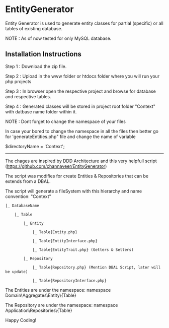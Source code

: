# EntityGenerator
Entity Generator is used to generate entity classes for partial (specific) or all tables of existing database.

NOTE : As of now tested for only MySQL database.

Installation Instructions
-------------------------

Step 1 : Download the zip file.

Step 2 : Upload in the www folder or htdocs folder where you will run your php projects

Step 3 : In browser open the respective project and browse for database and respective tables. 

Step 4 : Generated classes will be stored in project root folder "Context" with datbase name folder within it.

NOTE : Dont forget to change the namespace of your files

In case your bored to change the namespace in all the files then better go for 'generateEntities.php" file and change the name of variable 

$directoryName = 'Context';

-------------------------

The chages are inspired by DDD Architecture and this very helpfull script (https://github.com/channaveer/EntityGenerator)

The script was modifies for create Entities & Repositories that can be extends from a DBAL.

The script will generate a fileSystem with this hierarchy and name convention:
"Context"

	|_ DatabaseName

		|_ Table

			|_ Entity

				|_ Table{Entity.php}

				|_ Table{EntityInterface.php}

				|_ Table{EntityTrait.php} (Getters & Setters)

			|_ Repository

				|_ Table{Repository.php} (Mention DBAL Script, later will be update)

				|_ Table{RepositoryInterface.php}



The Entities are under the namespace:
namespace  Domain\Aggregates\Entity\\{Table}

The Repository are under the namespace:
namespace  Application\Repositories\\{Table}

Happy Coding!


